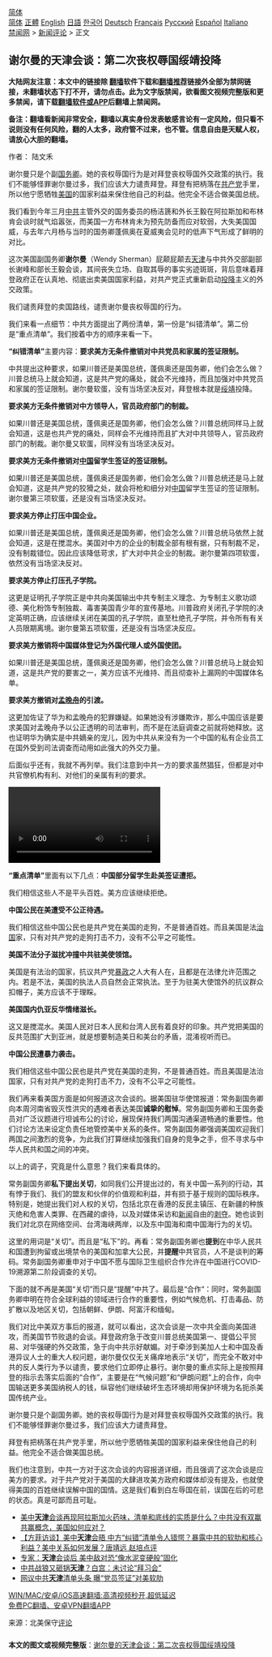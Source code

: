  <!-- 面包屑导航 --> <div class="breadcrumb"><!-- GTranslate: https://gtranslate.io/ -->  <div class="switcher notranslate">  <div class="selected">  <a href="#" onclick="return false;"> 简体</a>  </div>  <div class="option">  <a href="https://www.bannedbook.org" onclick="doGTranslate('zh-CN|zh-CN');jQuery('div.switcher div.selected a').html(jQuery(this).html());return false;" title="简体中文" class="nturl selected"> 简体</a>  <a href="https://www.bannedbook.org/zh-tw/" onclick="doGTranslate('zh-CN|zh-TW');jQuery('div.switcher div.selected a').html(jQuery(this).html());return false;" title="繁體中文" class="nturl"> 正體</a>  <a href="https://www.bannedbook.org/en/" onclick="doGTranslate('zh-CN|en');jQuery('div.switcher div.selected a').html(jQuery(this).html());return false;" title="English" class="nturl"> English</a>  <a href="https://www.bannedbook.org/ja/" onclick="doGTranslate('zh-CN|ja');jQuery('div.switcher div.selected a').html(jQuery(this).html());return false;" title="日本語" class="nturl"> 日語</a>  <a href="https://www.bannedbook.org/ko/" onclick="doGTranslate('zh-CN|ko');jQuery('div.switcher div.selected a').html(jQuery(this).html());return false;" title="한국어" class="nturl"> 한국어</a>  <a href="https://www.bannedbook.org/de/" onclick="doGTranslate('zh-CN|de');jQuery('div.switcher div.selected a').html(jQuery(this).html());return false;" title="Deutsch" class="nturl"> Deutsch</a>  <a href="https://www.bannedbook.org/fr/" onclick="doGTranslate('zh-CN|fr');jQuery('div.switcher div.selected a').html(jQuery(this).html());return false;" title="Français" class="nturl"> Français</a>  <a href="https://www.bannedbook.org/ru/" onclick="doGTranslate('zh-CN|ru');jQuery('div.switcher div.selected a').html(jQuery(this).html());return false;" title="Русский" class="nturl"> Русский</a>  <a href="https://www.bannedbook.org/es/" onclick="doGTranslate('zh-CN|es');jQuery('div.switcher div.selected a').html(jQuery(this).html());return false;" title="Español" class="nturl"> Español</a>  <a href="https://www.bannedbook.org/it/" onclick="doGTranslate('zh-CN|it');jQuery('div.switcher div.selected a').html(jQuery(this).html());return false;" title="Italiano" class="nturl"> Italiano</a>  </div>  </div>      <div class='breadcrumb-sub'><!-- Breadcrumb NavXT 6.3.0 --> <a href="https://www.bannedbook.org/" class="home">禁闻网</a> &gt; <a href="https://www.bannedbook.org/bnews/comments/" class="category">新闻评论</a> &gt; 正文</div></div><h2>谢尔曼的天津会谈：第二次丧权辱国绥靖投降</h2> <p class="notice"><b>大陆网友注意：本文中的链接除 <a href="https://github.com/bannedbook/fanqiang" >翻墙</a>软件下载和<a href="https://github.com/killgcd/justmysocks/blob/master/README.md">翻墙推荐</a>链接外全部为禁网链接，未翻墙状态下打不开，请勿点击。此为文字版禁闻，欲看图文视频完整版和更多禁闻，请下载<a href="https://github.com/bannedbook/fanqiang">翻墙软件或APP</a>后翻墙上禁闻网。</p><p>备注：翻墙看新闻非常安全，翻墙以真实身份发表敏感言论有一定风险，但只看不说则没有任何风险，翻的人太多，政府管不过来，也不管。信息自由是天赋人权，请放心大胆的翻墙。</b></p>  <div class="entry"> <p>作者： 陆文禾</p> <p id="summary">谢尔曼只是个副<a href="https://www.bannedbook.org/bnews/tag/%e5%9b%bd%e5%8a%a1%e5%8d%bf/" class="st_tag internal_tag" rel="tag" title="标签 国务卿 下的日志">国务卿</a>。她的丧权辱国行为是对拜登丧权辱国外交政策的执行。我们不能够怪罪谢尔曼过多，我们应该大力谴责拜登。拜登有把柄落在<a href="https://www.bannedbook.org/bnews/tag/%e5%85%b1%e4%ba%a7%e5%85%9a/" class="st_tag internal_tag" rel="tag" title="标签 共产党 下的日志">共产党</a>手里，所以他宁愿牺牲<a href="https://www.bannedbook.org/bnews/tag/%e7%be%8e%e5%9b%bd/" class="st_tag internal_tag" rel="tag" title="标签 美国 下的日志">美国</a>的国家利益来保住他自己的利益。他完全不适合做美国总统。</p> <p id="conimg">我们看到今年三月<a href="https://www.bannedbook.org/bnews/tag/%e4%b8%ad%e5%85%b1/" class="st_tag internal_tag" rel="tag" title="标签 中共 下的日志">中共</a>主管外交的国务委员的杨洁篪和外长王毅在阿拉斯加和布林肯会谈时就气焰嚣张，而美国一方布林肯未为预先防备而应对软弱，大失美国国威，与去年六月杨与当时的国务卿蓬佩奥在夏威夷会见时的低声下气形成了鲜明的对比。</p> <p>这次美国副国务卿<strong>谢尔曼</strong>（Wendy Sherman）屁颠屁颠去<a href="https://www.bannedbook.org/bnews/tag/%e5%a4%a9%e6%b4%a5/" class="st_tag internal_tag" rel="tag" title="标签 天津 下的日志">天津</a>与中共外交部副部长谢峰和部长王毅会谈，其间丧失立场、自取其辱的事实劣迹斑斑，背后意味着拜登政府正在认真地、彻底出卖美国国家利益，对共产党正式重新启动<a href="https://www.bannedbook.org/bnews/tag/%e6%8a%95%e9%99%8d/" class="st_tag internal_tag" rel="tag" title="标签 投降 下的日志">投降</a>主义的外交政策。</p> <p>我们谴责拜登的卖国路线，谴责谢尔曼丧权辱国的行为。</p> <p>我们来看一点细节：中共方面提出了两份清单，第一份是“纠错清单”。第二份是“重点清单”。我们按着中方的顺序来看一下。</p> <p><strong>“纠错清单”</strong>主要内容：<strong>要求美方无条件撤销对中共党员和家属的签证限制。</strong></p> <p>中共提出这种要求，如果川普还是美国总统，蓬佩奥还是国务卿，他们会怎么做？川普总统马上就会知道，这是共产党的痛处，就会不光维持，而且加强对中共党员和家属的签证限制。谢尔曼软蛋，没有当场坚决反对，拜登根本就是<a href="https://www.bannedbook.org/bnews/tag/%E7%BB%A5%E9%9D%96/" class="st_tag internal_tag" rel="tag" title="标签 绥靖 下的日志">绥靖</a>投降。</p> <p><strong>要求美方无条件撤销对中方领导人，官员政府部门的制裁。</strong></p> <p>如果川普还是美国总统，蓬佩奥还是国务卿，他们会怎么做？川普总统同样马上就会知道，这是也共产党的痛处，同样会不光维持而且扩大对中共领导人，官员政府部门的制裁。谢尔曼又软蛋，同样没有当场坚决反对。</p>  <p><strong>要求美方无条件撤销对<span class='wp_keywordlink_affiliate'><a href="https://www.bannedbook.org/" title="中国" target="_blank">中国</a></span>留学生签证的签证限制。</strong></p> <p>如果川普还是美国总统，蓬佩奥还是国务卿，他们会怎么做？川普总统还是马上就会知道，这是共产党的狡猾之处，就会将枪和细分对<a href="https://www.bannedbook.org/bnews/tag/%E4%B8%AD%E5%9B%BD/" class="st_tag internal_tag" rel="tag" title="标签 中国 下的日志">中国</a>留学生签证的签证限制。谢尔曼第三项软蛋，还是没有当场坚决反对。</p> <p><strong>要求美方停止打压中国企业。</strong></p> <p>如果川普还是美国总统，蓬佩奥还是国务卿，他们会怎么做？川普总统马依然上就会知道，这是在搅混水。美国对中方的企业的制裁全部有根有据，只有制裁不足，没有制裁错位。因此应该降低苛求，扩大对中共企业的制裁。谢尔曼第四项软蛋，依然没有当场坚决反对。</p> <p><strong>要求美方停止打压孔子学院。</strong></p> <p>这更是证明孔子学院正是中共向美国输出中共专制主义理念、为专制主义歌功颂德、美化粉饰专制独裁、毒害美国青少年的宣传基地。川普政府关闭孔子学院的决定英明正确，应该继续关闭在美国的孔子学院，直至杜绝孔子学院，并令所有有关人员限期离境。谢尔曼第五项软蛋，还是没有当场坚决反应。</p> <p><strong>要求美方撤销将中国媒体登记为外国代理人或外国使团。</strong></p> <p>如果川普还是美国总统，蓬佩奥还是国务卿，他们会怎么做？川普总统马上就会知道，这是共产党的要害之一，美方应该不光维持、而且彻查补上漏网的中国媒体名单。</p> <p><strong>要求美方撤销对<a href="https://www.bannedbook.org/bnews/tag/%e5%ad%9f%e6%99%9a%e8%88%9f/" class="st_tag internal_tag" rel="tag" title="标签 孟晚舟 下的日志">孟晚舟</a>的引渡。</strong></p> <p>这更加佐证了华为和孟晚舟的犯罪嫌疑。如果她没有涉嫌欺诈，那么中国应该是要求美国对孟晚舟予以公正透明的司法审判，而不是在法庭调查之前就将她释放。这也证明华为确实是中共嫡亲的宠儿，因为中共从来没有为一个中国的私有企业员工在国外受到司法调查而动用如此强大的外交力量。</p>  <p>后面似乎还有，我就不再列举。我们注意到中共一方的要求虽然猖狂，但都是对中共官僚机构有利、对他们的亲属有利的要求。</p> <p><video controls src="http://nacr.info/WordPress/wp-content/uploads/2021/07/%E7%BA%A0%E9%94%99%E6%B8%85%E5%8D%95.mp4">&nbsp;</video></p> <p><strong>“重点清单”</strong>里面有以下几点：<strong>中国部分留学生赴美签证遭拒。</strong></p> <p>我们相信这些人不是平头百姓。美方应该继续拒绝。</p> <p><strong>中国公民在美遭受不公正待遇。</strong></p> <p>我们相信这些中国公民也是共产党在美国的走狗，不是普通百姓。而且美国是法<span class='wp_keywordlink'><a href="https://www.bannedbook.org/forum24/topic8925.html" title="《治国大道》" target="_blank">治国</a></span>家，只有对共产党的走狗打击不力，没有不公平之可能性。</p> <p><strong>美国不法分子滋扰冲撞中共驻美使领馆。</strong></p> <p>美国是有法治的国家，抗议共产党<span class='wp_keywordlink'><a href="https://www.bannedbook.org/forum11/topic276.html" title="禁片：评中国共产党的暴政" target="_blank">暴政</a></span>之人大有人在，且都是在法律允许范围之内。若是不法，美国的执法人员自然会正常执法。至于为驻美大使馆外的抗议群众扣帽子，美方应该不于理睬。</p> <p><strong>美国国内仇亚反华情绪滋长。</strong></p> <p>这又是搅混水。美国人民对日本人民和台湾人民有着良好的印象。共产党把美国的反共范围扩大到亚洲，就是想要制造美日和美台的矛盾，混淆视听而已。</p>  <p><strong>中国公民遭暴力袭击。</strong></p> <p>我们相信这些中国公民也是共产党在美国的走狗，不是普通百姓。而且美国是法治国家，只有对共产党的走狗打击不力，没有不公平之可能性。</p> <p>我们再来看美国方面是如何报道这次会谈的。据美国驻华使馆报道：常务副国务卿向本周河南省毁灭性洪灾的遇难者表达美国<strong>诚挚的慰悼</strong>。常务副国务卿和王国务委员对广泛议题进行坦诚布公的讨论，展现保持我们两国沟通渠道畅通的重要性。他们讨论方法来设定负责任地管控美中关系的条件。常务副国务卿强调美国欢迎我们两国之间激烈的竞争，为此我们打算继续加强我们自身的竞争之手，但不寻求与中华人民共和国之间的冲突。</p> <p>以上的调子，究竟是什么意思？我们来看具体的。</p> <p>常务副国务卿<strong>私下提出关切</strong>，如同我们公开提出过的，有关中国一系列的行动，其有悖于我们、我们的盟友和伙伴的价值观和利益，并有损于基于规则的国际秩序。特别是，她提出我们对人权的关切，包括北京在香港的反民主镇压、在新疆的种族灭绝和危害人类罪、在西藏的虐待，以及对媒体采访和<span class='wp_keywordlink_affiliate'><a href="https://www.bannedbook.org/" title="新闻">新闻</a></span>自由的<span class='wp_keywordlink'><a href="https://www.bannedbook.org/forum2/topic21.html" title="《剥夺》 黄建民 著" target="_blank">剥夺</a></span>。她也谈到我们对北京在网络空间、台湾海峡两岸，以及东中国海和南中国海行为的关切。</p> <p>这里的用词是“关切”。而且是“私下”的。再看：常务副国务卿也<strong>提到</strong>在中华人民共和国遭到拘留或出境禁令的美国和加拿大公民，并<strong>提醒</strong>中共官员，人不是谈判的筹码。常务副国务卿重申对于中国不愿与国际卫生组织合作允许在中国进行COVID-19溯源第二阶段调查的关切。</p> <p>下面的就不再是美国“关切”而只是“提醒”中共了。最后是“合作“：同时，常务副国务卿申明在符合全球利益的领域进行合作的重要性，例如气候危机、打击毒品、防扩散以及地区关切，包括朝鲜、伊朗、阿富汗和缅甸。</p> <p>我们对比中美双方事后的报道，就可以看出，这次会谈是一次中共全面向美国进攻，而美国节节败退的会谈。拜登政府急于改变川普总统美国第一、提倡公平贸易、对华强硬的外交政策，急于向中共示好献媚。对于牵涉到美加人士和中国及香港异议人士的重大人权问题，谢尔曼仅仅无关痛痒地表示“关切”，而完全不敢对中共的反人类行为予以谴责，要求他们立即停止暴行。谢尔曼的重点实际上是按照拜登的指示去落实后面的“合作”，主要是在“气候问题”和“伊朗问题”上的合作，向中国输送更多美国纳税人的钱，纵容他们继续破坏生态环境却用保护环境为名扼杀美国传统产业。</p> <p>谢尔曼只是个副国务卿。她的丧权辱国行为是对拜登丧权辱国外交政策的执行。我们不能够怪罪谢尔曼过多，我们应该大力谴责拜登。</p> <p>拜登有把柄落在共产党手里，所以他宁愿牺牲美国的国家利益来保住他自己的利益。他完全不适合做美国总统。</p>  <p>我们也注意到，中共一方对于这次会谈的内容报道详细，而且强调了这次会谈是应美方的要求。对于共产党对于美国的大肆进攻美方政府和媒体却没有提及，也就使得美国的百姓继续误解中国的国情。这是我们看到白左辱国在前，误国在后的可悲的状态。真是可鄙而且可耻。</p> <ul class='op-related-articles' title='相关阅读'> <li><a href='https://www.bannedbook.org/bnews/bannedvideo/20210728/1595520.html' target='_blank'>美中<b>天津</b>会谈再现阿拉斯加火药味，清单和底线的实质是什么？中共没有双赢共赢概念，美国如何应对？</a></li> <li><a href='https://www.bannedbook.org/bnews/bannedvideo/20210728/1595465.html' target='_blank'>【方菲访谈】美中<b>天津</b>会晤 中方“纠错”清单令人错愕？暴露中共的软肋和核心利益？美中关系如何发展？唐靖远 赵培点评</a></li> <li><a href='https://www.bannedbook.org/bnews/cbnews/20210728/1595415.html' target='_blank'>专家：<b>天津</b>会谈后 美中敌对恐“像水泥变硬般”固化</a></li> <li><a href='https://www.bannedbook.org/bnews/taiwannews/20210727/1595289.html' target='_blank'>中共战狼又砸锅<b>天津</b>？白宫：未讨论“拜习会”</a></li> <li><a href='https://www.bannedbook.org/bnews/taiwannews/20210727/1595288.html' target='_blank'>网议中共<b>天津</b>清单头条 曝“党员签证”对美软肋</a></li> </ul> <p class="texttj"> <a href="https://github.com/bannedbook/fanqiang/wiki/V2ray%E6%9C%BA%E5%9C%BA" target="_blank">WIN/MAC/安卓/iOS高速翻墙:高清视频秒开,超低延迟</a><br/> <a href="https://github.com/bannedbook/fanqiang/wiki/%E7%A6%81%E9%97%BB%E7%BD%91%E5%AE%89%E5%8D%93%E7%BF%BB%E5%A2%99%E6%96%B0%E9%97%BBAPP" target="_blank">免费PC翻墙、安卓VPN翻墙APP</a></p><p> 来源：北美保守<span class='wp_keywordlink_affiliate'><a href="https://www.bannedbook.org/bnews/comments/" title="新闻评论" target="_blank">评论</a></span> </p><a name='sharetosocial'></a>  <div style="margin-bottom:5px;padding-bottom:5px;clear:both"> <div id="archive-pix-1" class="banner-ads"> <!-- AuctionX Display platform tag START --> <div id="26318x728x90x621x_ADSLOT2" clicktrack="%%CLICK_URL_ESC%%"></div> <!-- AuctionX Display platform tag END --> </div> <div id="archive-pix-2" class="banner-ads"> <!-- AuctionX Display platform tag START --> <div id="26315x300x250x621x_ADSLOT2" clicktrack="%%CLICK_URL_ESC%%"></div> <!-- AuctionX Display platform tag END --> </div> </div>  <div id="archive-pix-1" class="banner-ads"> <!-- AuctionX Display platform tag START --> <div id="26318x728x90x621x_ADSLOT3" clicktrack="%%CLICK_URL_ESC%%"></div> <!-- AuctionX Display platform tag END --> </div> <div><b>本文的图文或视频完整版</b>：<a href='https://www.bannedbook.org/bnews/comments/20210728/1595623.html'>谢尔曼的天津会谈：第二次丧权辱国绥靖投降</a></div>  </div><!--END ENTRY--> 